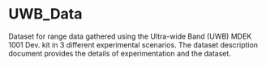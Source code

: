 # UWB_Data
Dataset for range data gathered using the Ultra-wide Band (UWB) MDEK 1001 Dev. kit in 3 different experimental scenarios. The dataset description document provides the details of experimentation and the dataset. 
